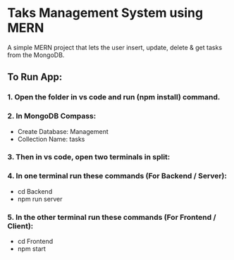 # Taks Management System using MERN

A simple MERN project that lets the user insert, update, delete & get tasks from the MongoDB.

## To Run App:

### 1. Open the folder in vs code and run (npm install) command.
   
### 2. In MongoDB Compass:
   - Create Database: Management
   - Collection Name: tasks

### 3. Then in vs code, open two terminals in split:
   

### 4. In one terminal run these commands (For Backend / Server):
   - cd Backend
   - npm run server

### 5. In the other terminal run these commands (For Frontend / Client):
   - cd Frontend
   - npm start